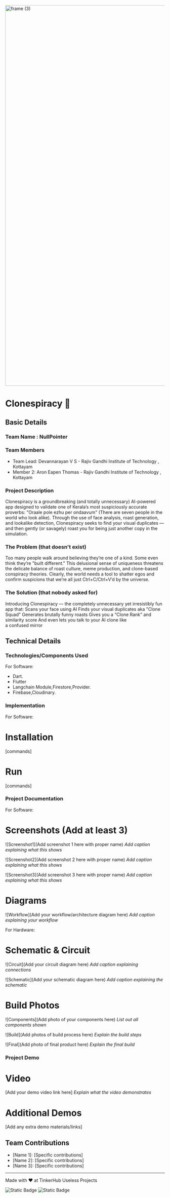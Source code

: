 <img width="3188" height="1202" alt="frame (3)" src="https://github.com/user-attachments/assets/517ad8e9-ad22-457d-9538-a9e62d137cd7" />


# Clonespiracy 🎯


## Basic Details
### Team Name : NullPointer


### Team Members
- Team Lead: Devannarayan V S - Rajiv Gandhi Institute of Technology , Kottayam
- Member 2: Aron Eapen Thomas - Rajiv Gandhi Institute of Technology , Kottayam

### Project Description
Clonespiracy is a groundbreaking (and totally unnecessary) AI-powered app designed to validate one of Kerala’s most suspiciously accurate proverbs: "Oraale pole ezhu per ondaavum" (There are seven people in the world who look alike). Through the use of face analysis, roast generation, and lookalike detection, Clonespiracy seeks to find your visual duplicates — and then gently (or savagely) roast you for being just another copy in the simulation.

### The Problem (that doesn't exist)
Too many people walk around believing they’re one of a kind. Some even think they’re "built different." This delusional sense of uniqueness threatens the delicate balance of roast culture, meme production, and clone-based conspiracy theories. Clearly, the world needs a tool to shatter egos and confirm suspicions that we’re all just Ctrl+C/Ctrl+V’d by the universe.

### The Solution (that nobody asked for)
Introducing Clonespiracy — the completely unnecessary yet irresistibly fun app that:
Scans your face using AI 
Finds your visual duplicates aka "Clone Squad" 
Generates brutally funny roasts 
Gives you a “Clone Rank” and similarity score
And even lets you talk to your AI clone like a confused mirror

## Technical Details
### Technologies/Components Used
For Software:
- Dart.
- Flutter
- Langchain Module,Firestore,Provider.
- Firebase,Cloudinary.


### Implementation
For Software:
# Installation
[commands]

# Run
[commands]

### Project Documentation
For Software:

# Screenshots (Add at least 3)
![Screenshot1](Add screenshot 1 here with proper name)
*Add caption explaining what this shows*

![Screenshot2](Add screenshot 2 here with proper name)
*Add caption explaining what this shows*

![Screenshot3](Add screenshot 3 here with proper name)
*Add caption explaining what this shows*

# Diagrams
![Workflow](Add your workflow/architecture diagram here)
*Add caption explaining your workflow*

For Hardware:

# Schematic & Circuit
![Circuit](Add your circuit diagram here)
*Add caption explaining connections*

![Schematic](Add your schematic diagram here)
*Add caption explaining the schematic*

# Build Photos
![Components](Add photo of your components here)
*List out all components shown*

![Build](Add photos of build process here)
*Explain the build steps*

![Final](Add photo of final product here)
*Explain the final build*

### Project Demo
# Video
[Add your demo video link here]
*Explain what the video demonstrates*

# Additional Demos
[Add any extra demo materials/links]

## Team Contributions
- [Name 1]: [Specific contributions]
- [Name 2]: [Specific contributions]
- [Name 3]: [Specific contributions]

---
Made with ❤️ at TinkerHub Useless Projects 

![Static Badge](https://img.shields.io/badge/TinkerHub-24?color=%23000000&link=https%3A%2F%2Fwww.tinkerhub.org%2F)
![Static Badge](https://img.shields.io/badge/UselessProjects--25-25?link=https%3A%2F%2Fwww.tinkerhub.org%2Fevents%2FQ2Q1TQKX6Q%2FUseless%2520Projects)



